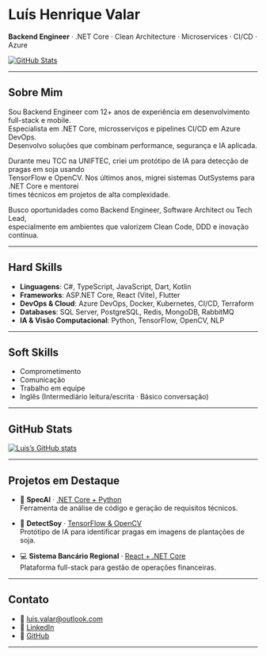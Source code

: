 # Luís Henrique Valar

**Backend Engineer** · .NET Core · Clean Architecture · Microservices · CI/CD · Azure

[![GitHub Stats][github-stats-badge]][github-link]

---

## Sobre Mim

Sou Backend Engineer com 12+ anos de experiência em desenvolvimento full-stack e mobile.  
Especialista em .NET Core, microsserviços e pipelines CI/CD em Azure DevOps.  
Desenvolvo soluções que combinam performance, segurança e IA aplicada.

Durante meu TCC na UNIFTEC, criei um protótipo de IA para detecção de pragas em soja usando  
TensorFlow e OpenCV. Nos últimos anos, migrei sistemas OutSystems para .NET Core e mentorei  
times técnicos em projetos de alta complexidade.

Busco oportunidades como Backend Engineer, Software Architect ou Tech Lead,  
especialmente em ambientes que valorizem Clean Code, DDD e inovação contínua.

---

## Hard Skills

- **Linguagens**: C#, TypeScript, JavaScript, Dart, Kotlin  
- **Frameworks**: ASP.NET Core, React (Vite), Flutter  
- **DevOps & Cloud**: Azure DevOps, Docker, Kubernetes, CI/CD, Terraform  
- **Databases**: SQL Server, PostgreSQL, Redis, MongoDB, RabbitMQ  
- **IA & Visão Computacional**: Python, TensorFlow, OpenCV, NLP  

---

## Soft Skills

- Comprometimento  
- Comunicação  
- Trabalho em equipe  
- Inglês (Intermediário leitura/escrita · Básico conversação)  

---

## GitHub Stats

[![Luis’s GitHub stats][github-stats-badge]][github-link]

---

## Projetos em Destaque

- 🔧 **SpecAI** · [.NET Core + Python](https://github.com/LuisValar/SpecAI)  
  Ferramenta de análise de código e geração de requisitos técnicos.

- 🌱 **DetectSoy** · [TensorFlow & OpenCV](https://github.com/LuisValar/tcc-pragas-soja-ia)  
  Protótipo de IA para identificar pragas em imagens de plantações de soja.

- 💻 **Sistema Bancário Regional** · [React + .NET Core](https://github.com/LuisValar/banco-regional)  
  Plataforma full-stack para gestão de operações financeiras.

---

## Contato

- 📧 luis.valar@outlook.com  
- 🔗 [LinkedIn][linkedin-link]  
- 🐙 [GitHub][github-link]  

---

<!-- Badges -->
[linkedin-badge]: https://img.shields.io/badge/-Luis_Valar-blue?style=flat-square&logo=Linkedin&logoColor=white
[linkedin-link]: https://www.linkedin.com/in/luis-henrique-valar/
[github-stats-badge]: https://github-readme-stats.vercel.app/api?username=LuisValar&show_icons=true&theme=dracula
[github-link]: https://github.com/LuisValar
